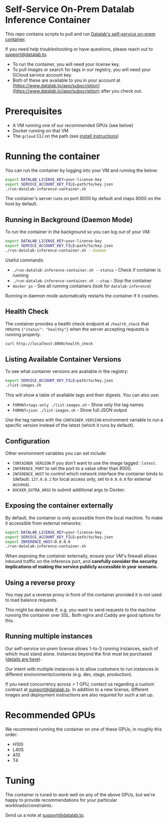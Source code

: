 # Self-Service On-Prem Datalab Inference Container

This repo contains scripts to pull and run [Datalab's self-service on-prem container](https://documentation.datalab.to/docs/on-prem/self-serve/overview).

If you need help troubleshooting or have questions, please reach out to [support@datalab.to](mailto:support@datalab.to).

- To run the container, you will need your license key.
- To pull images or search for tags in our registry, you will need your GCloud service account key.
- Both of these are available to you in your account at [https://www.datalab.to/app/subscription](https://www.datalab.to/app/subscription) after you check out.

# Prerequisites

- A VM running one of our recommended GPUs (see below)
- Docker running on that VM
- The `gcloud` CLI on the path (see [install instructions](https://cloud.google.com/sdk/docs/install))

# Running the container

You can run the container by logging into your VM and running the below:

```bash
export DATALAB_LICENSE_KEY=your-license-key
export SERVICE_ACCOUNT_KEY_FILE=path/to/key.json
./run-datalab-inference-container.sh
```

The container's server runs on port 8000 by default and maps 8000 on the host by default.

## Running in Background (Daemon Mode)

To run the container in the background so you can log out of your VM:

```bash
export DATALAB_LICENSE_KEY=your-license-key
export SERVICE_ACCOUNT_KEY_FILE=path/to/key.json
./run-datalab-inference-container.sh --daemon
```

Useful commands:
- `./run-datalab-inference-container.sh --status` - Check if container is running
- `./run-datalab-inference-container.sh --stop` - Stop the container
- `docker ps` - See all running containers (look for `datalab-inference`)

Running in daemon mode automatically restarts the container if it crashes.

## Health Check

The container provides a health check endpoint at `/health_check` that returns `{"status": "healthy"}` when the server accepting requests is running properly.

```bash
curl http://localhost:8000/health_check
```

## Listing Available Container Versions

To see what container versions are available in the registry:

```bash
export SERVICE_ACCOUNT_KEY_FILE=path/to/key.json
./list-images.sh
```

This will show a table of available tags and their digests. You can also use:
- `FORMAT=tags-only ./list-images.sh` - Show only the tag names
- `FORMAT=json ./list-images.sh` - Show full JSON output

Use the tag names with the `CONTAINER_VERSION` environment variable to run a specific version instead of the latest (which it runs by default).

## Configuration

Other environment variables you can set include:

- `CONTAINER_VERSION` if you don't want to use the image tagged `:latest`.
- `INFERENCE_PORT` to set the port to a value other than 8000.
- `INFERENCE_HOST` to control which network interface the container binds to (default: `127.0.0.1` for local access only, set to `0.0.0.0` for external access).
- `DOCKER_EXTRA_ARGS` to submit additional args to Docker.

## Exposing the container externally

By default, the container is only accessible from the local machine. To make it accessible from external networks:

```bash
export DATALAB_LICENSE_KEY=your-license-key
export SERVICE_ACCOUNT_KEY_FILE=path/to/key.json
export INFERENCE_HOST=0.0.0.0
./run-datalab-inference-container.sh
```

When exposing the container externally, ensure your VM's firewall allows inbound traffic on the inference port, and **carefully consider the security implications of making the service publicly accessible in your scenario.**

## Using a reverse proxy

You may put a reverse proxy in front of the container provided it is not used to load balance requests.

This might be desirable if, e.g. you want to send requests to the machine running the container over SSL. Both nginx and Caddy are good options for this.

## Running multiple instances

Our self-service on-prem license allows 1-to-3 running instances, each of which must stand alone. Instances beyond the first must be purchased ([details are here](https://documentation.datalab.to/docs/on-prem/self-serve/overview)).

Our intent with multiple instances is to allow customers to run instances in different environments/contexts (e.g. dev, stage, production).

If you need concurrency across > 1 GPU, contact us regarding a custom contract at [support@datalab.to](mailto:support@datalab.to). In addition to a new license, different images and deployment instructions are also required for such a set up.

# Recommended GPUs

We recommend running the container on one of these GPUs, in roughly this order:

- H100
- L40S
- A10
- T4

# Tuning

The container is tuned to work well on any of the above GPUs, but we're happy to provide recommendations for your particular workloads/constraints.

Send us a note at [support@datalab.to](mailto:support@datalab.to).
